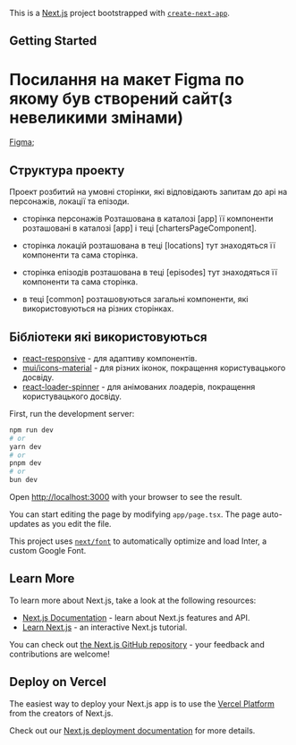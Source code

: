 This is a [Next.js](https://nextjs.org/) project bootstrapped with [`create-next-app`](https://github.com/vercel/next.js/tree/canary/packages/create-next-app).

## Getting Started

# Посилання на макет Figma по якому був створений сайт(з невеликими змінами)

[Figma](https://www.figma.com/community/file/979477099633946456/rick-and-morty-web-responsive);

## Структура проекту

Проект розбитий на умовні сторінки, які відповідають запитам до api на персонажів, локації та
епізоди.

- сторінка персонажів Розташована в каталозі [app] її компоненти розташовані в каталозі [app]
  і теці [chartersPageComponent].

- сторінка локацій розташована в теці [locations] тут знаходяться її компоненти та сама сторінка.

- сторінка епізодів розташована в теці [episodes] тут знаходяться її компоненти та сама сторінка.

- в теці [common] розташовуються загальні компоненти, які використовуються на різних сторінках.

## Бібліотеки які використовуються

- [react-responsive](https://github.com/yocontra/react-responsive) - для адаптиву компонентів.
- [mui/icons-material](https://mui.com/material-ui/material-icons/) - для різних іконок, покращення користувацького досвіду.
- [react-loader-spinner](https://mhnpd.github.io/react-loader-spinner/docs/intro) - для анімованих лоадерів, покращення користувацького досвіду.

First, run the development server:

```bash
npm run dev
# or
yarn dev
# or
pnpm dev
# or
bun dev
```

Open [http://localhost:3000](http://localhost:3000) with your browser to see the result.

You can start editing the page by modifying `app/page.tsx`. The page auto-updates as you edit the file.

This project uses [`next/font`](https://nextjs.org/docs/basic-features/font-optimization) to automatically optimize and load Inter, a custom Google Font.

## Learn More

To learn more about Next.js, take a look at the following resources:

- [Next.js Documentation](https://nextjs.org/docs) - learn about Next.js features and API.
- [Learn Next.js](https://nextjs.org/learn) - an interactive Next.js tutorial.

You can check out [the Next.js GitHub repository](https://github.com/vercel/next.js/) - your feedback and contributions are welcome!

## Deploy on Vercel

The easiest way to deploy your Next.js app is to use the [Vercel Platform](https://vercel.com/new?utm_medium=default-template&filter=next.js&utm_source=create-next-app&utm_campaign=create-next-app-readme) from the creators of Next.js.

Check out our [Next.js deployment documentation](https://nextjs.org/docs/deployment) for more details.
